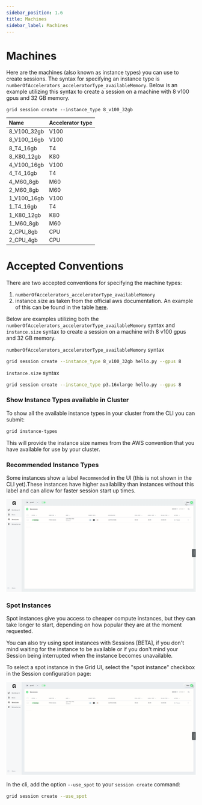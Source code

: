 ```yaml
---
sidebar_position: 1.6
title: Machines
sidebar_label: Machines
---
```


# Machines

Here are the machines (also known as instance types) you can use to create sessions. The syntax for specifying an instance type is `numberOfAccelerators_acceleratorType_availableMemory`. Below is an example utilizing this syntax to create a session on a machine with 8 v100 gpus and 32 GB memory.

```text
grid session create --instance_type 8_v100_32gb
```

| Name | Accelerator type |
| :--- | :--- |
| 8_V100_32gb | V100 |
| 8_V100_16gb | V100 |
| 8_T4_16gb | T4 |
| 8_K80_12gb | K80 |
| 4_V100_16gb | V100 |
| 4_T4_16gb | T4 |
| 4_M60_8gb | M60 |
| 2_M60_8gb | M60 |
| 1_V100_16gb | V100 |
| 1_T4_16gb | T4 |
| 1_K80_12gb | K80 |
| 1_M60_8gb | M60 |
| 2_CPU_8gb | CPU |
| 2_CPU_4gb | CPU |

# Accepted Conventions
There are two accepted conventions for specifying the machine types:
1. `numberOfAccelerators_acceleratorType_availableMemory`
2. instance.size as taken from the official aws documentation. An example of this can be found in the table [here](https://aws.amazon.com/ec2/instance-types/g4/).


Below are examples utilizing both the `numberOfAccelerators_acceleratorType_availableMemory` syntax and `instance.size` syntax to create a session on a machine with 8 v100 gpus and 32 GB memory.

`numberOfAccelerators_acceleratorType_availableMemory` syntax
```bash
grid session create --instance_type 8_v100_32gb hello.py --gpus 8
```

`instance.size` syntax
```bash
grid session create --instance_type p3.16xlarge hello.py --gpus 8
```

### Show Instance Types available in Cluster

To show all the available instance types in your cluster from the CLI you can submit:

```bash
grid instance-types
```

This will provide the instance size names from the AWS convention that you
have available for use by your cluster.

### Recommended Instance Types

Some instances show a label `Recommended` in the UI (this is not shown in the CLI yet).These instances have higher availability than instances without this label and can allow for faster session start up times.

![](/images/sessions/recommended-type.gif)

### Spot Instances

Spot instances give you access to cheaper compute instances, but they can 
take longer to start, depending on how popular they are at the moment requested.

You can also try using spot instances with Sessions [BETA], if you don't mind waiting for the instance to be available or if you don't mind your Session being interrupted when the instance becomes unavailable. 

To select a spot instance in the Grid UI, select the "spot instance" checkbox in the Session configuration page:

![](/images/sessions/spot-create.gif)

In the cli, add the option `--use_spot` to your `session create` command:

```bash
grid session create --use_spot
```
